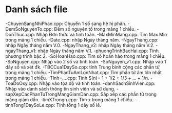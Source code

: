 # Danh sách file
-ChuyenSangNhiPhan.cpp: Chuyển 1 số sang hệ hị phân.
-DemSoNguyenTo.cpp: Đếm số nguyên tố trong mảng 1 chiều.
-DonThuc.cpp: Nhập Đơn thức và tính toán.
-MaxMinMang.cpp: Tìm Max Min trong mảng 1 chiều.
-Date.cpp: nhập Ngày tháng năm.
-NgayThang.cpp: nhập Ngày tháng năm V.0.
-NgayThang_v2: nhập Ngày tháng năm V.2.
-ngayThang_v1: nhập Ngày tháng năm V.1.
-phuongTrinhBacHai.cpp: Tính phương trình bậc 2.
-SoHoanHao.cpp: Tìm số hoàn hảo trong mảng 1 chiều.
-SoNguyen.cpp: Nhập vào 2 số và tính toán.
-SoNguyen_v1.cpp: Nhập vào 1 dãy số và xét đk.
-TBCCua1DaySo.cpp: tính Trung bình cộng các phần tử trong mảng 1 chiều.
-TimPhanTuAmLonNhat.cpp: Tìm phần tử âm lớn nhất trong mảng 1 chiều.
-Tính=....cpp: Tính S(n)= 1 + 1/2 + 1/3 + ... + 1/n.
-ToaDoOxy.cpp: Nhập vào tọa độ và tính toán.
-danhSachSinhVien.cpp: Nhập vào danh sách thông tin sinh viên và sử dụng.
-sapXepCacPhanTuTrongMangGiamDan.cpp: Sắp xếp các phần từ trong mảng giảm dần.
-timXTrongn.cpp: Tìm x trong mảng 1 chiều.
-tinhTong1DaySoLe.cpp: Tính tổng 1 dãy số lẻ.
